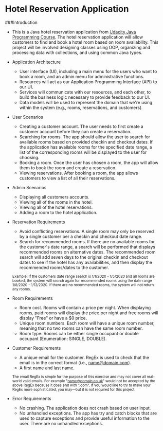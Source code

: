 # Hotel Reservation Application
###Introduction
  - This is a Java hotel reservation application from [Udacity Java Programming Course](https://www.udacity.com/course/java-programming-nanodegree--nd079). The hotel reservation application will allow customers to find and book a hotel room based on room availability. This project will be involved designing classes using OOP, organizing and processing data with collections, and using common Java types.
  
- Application Architecture
  - User interface (UI), including a main menu for the users who want to book a room, and an admin menu for administrative functions.
  - Resources will act as our Application Programming Interface (API) to our UI.
  - Services will communicate with our resources, and each other, to build the business logic necessary to provide feedback to our UI.
  - Data models will be used to represent the domain that we're using within the system (e.g., rooms, reservations, and customers).
  
- User Scenarios
  - Creating a customer account. The user needs to first create a customer account before they can create a reservation.
  - Searching for rooms. The app should allow the user to search for available rooms based on provided checkin and checkout dates. If the application has available rooms for the specified date range, a list of the corresponding rooms will be displayed to the user for choosing.
  - Booking a room. Once the user has chosen a room, the app will allow them to book the room and create a reservation.
  - Viewing reservations. After booking a room, the app allows customers to view a list of all their reservations.
  
- Admin Scenarios
  - Displaying all customers accounts.
  - Viewing all of the rooms in the hotel.
  - Viewing all of the hotel reservations.
  - Adding a room to the hotel application.

- Reservation Requirements
  - Avoid conflicting reservations. A single room may only be reserved by a single customer per a checkin and checkout date range.
  - Search for recommended rooms. If there are no available rooms for the customer's date range, a search will be performed that displays recommended rooms on alternative dates. The recommended room search will add seven days to the original checkin and checkout dates to see if the hotel has any availabilities, and then display the recommended rooms/dates to the customer.
  
  <sub> Example: If the customers date range search is 1/1/2020 – 1/5/2020 and all rooms are booked, the system will search again for recommended rooms using the date range 1/8/2020 - 1/12/2020. If there are no recommended rooms, the system will not return any rooms.</sub>

- Room Requirements
  - Room cost. Rooms will contain a price per night. When displaying rooms, paid rooms will display the price per night and free rooms will display "Free" or have a $0 price.
  - Unique room numbers. Each room will have a unique room number, meaning that no two rooms can have the same room number.
  - Room type. Rooms can be either single occupant or double occupant (Enumeration: SINGLE, DOUBLE).
  
- Customer Requirements
  - A unique email for the customer. RegEx is used to check that the email is in the correct format (i.e., name@domain.com).
  - A first name and last name.
  
  <sub> The email RegEx is simple for the purpose of this exercise and may not cover all real-world valid emails. For example "name@domain.co.uk" would not be accepted by the above RegEx because it does end with ".com". If you would like to try to make your RegEx more sophisticated, you may—but it is not required for this project.</sub>
  
- Error Requirements
  - No crashing. The application does not crash based on user input.
  - No unhandled exceptions. The app has try and catch blocks that are used to capture exceptions and provide useful information to the user. There are no unhandled exceptions.
